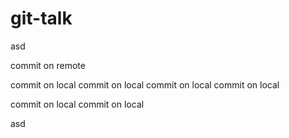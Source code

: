 # git-talk

asd


commit on remote

commit on local
commit on local
commit on local
commit on local







commit on local
commit on local


asd